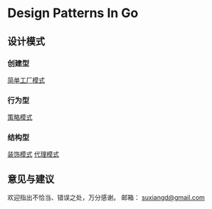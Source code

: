 # Design Patterns In Go

## 设计模式
### 创建型
[简单工厂模式](./simple_factory)

### 行为型
[策略模式](./strategy)

### 结构型
[装饰模式](./decorator)
[代理模式](./proxy)

## 意见与建议
欢迎指出不恰当、错误之处，万分感谢。
邮箱： suxiangd@gmail.com
